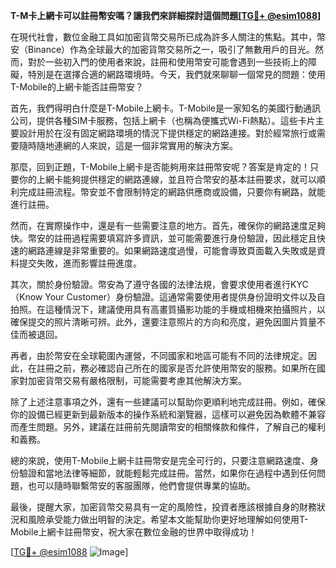 **T-M卡上網卡可以註冊幣安嗎？讓我們來詳細探討這個問題[[TG💪+ @esim1088](https://t.me/s/esim1088)]**

在現代社會，數位金融工具如加密貨幣交易所已成為許多人關注的焦點。其中，幣安（Binance）作為全球最大的加密貨幣交易所之一，吸引了無數用戶的目光。然而，對於一些初入門的使用者來說，註冊和使用幣安可能會遇到一些技術上的障礙，特別是在選擇合適的網路環境時。今天，我們就來聊聊一個常見的問題：使用T-Mobile的上網卡能否註冊幣安？

首先，我們得明白什麼是T-Mobile上網卡。T-Mobile是一家知名的美國行動通訊公司，提供各種SIM卡服務，包括上網卡（也稱為便攜式Wi-Fi熱點）。這些卡片主要設計用於在沒有固定網路環境的情況下提供穩定的網路連接。對於經常旅行或需要隨時隨地連網的人來說，這是一個非常實用的解決方案。

那麼，回到正題，T-Mobile上網卡是否能夠用來註冊幣安呢？答案是肯定的！只要你的上網卡能夠提供穩定的網路連線，並且符合幣安的基本註冊要求，就可以順利完成註冊流程。幣安並不會限制特定的網路供應商或設備，只要你有網路，就能進行註冊。

然而，在實際操作中，還是有一些需要注意的地方。首先，確保你的網路速度足夠快。幣安的註冊過程需要填寫許多資訊，並可能需要進行身份驗證，因此穩定且快速的網路連線是非常重要的。如果網路速度過慢，可能會導致頁面載入失敗或是資料提交失敗，進而影響註冊進度。

其次，關於身份驗證。幣安為了遵守各國的法律法規，會要求使用者進行KYC（Know Your Customer）身份驗證。這通常需要使用者提供身份證明文件以及自拍照。在這種情況下，建議使用具有高畫質攝影功能的手機或相機來拍攝照片，以確保提交的照片清晰可辨。此外，還要注意照片的方向和亮度，避免因圖片質量不佳而被退回。

再者，由於幣安在全球範圍內運營，不同國家和地區可能有不同的法律規定。因此，在註冊之前，務必確認自己所在的國家是否允許使用幣安的服務。如果所在國家對加密貨幣交易有嚴格限制，可能需要考慮其他解決方案。

除了上述注意事項之外，還有一些建議可以幫助你更順利地完成註冊。例如，確保你的設備已經更新到最新版本的操作系統和瀏覽器，這樣可以避免因為軟體不兼容而產生問題。另外，建議在註冊前先閱讀幣安的相關條款和條件，了解自己的權利和義務。

總的來說，使用T-Mobile上網卡註冊幣安是完全可行的，只要注意網路速度、身份驗證和當地法律等細節，就能輕鬆完成註冊。當然，如果你在過程中遇到任何問題，也可以隨時聯繫幣安的客服團隊，他們會提供專業的協助。

最後，提醒大家，加密貨幣交易具有一定的風險性，投資者應該根據自身的財務狀況和風險承受能力做出明智的決定。希望本文能幫助你更好地理解如何使用T-Mobile上網卡註冊幣安，祝大家在數位金融的世界中取得成功！

[[TG💪+ @esim1088](https://t.me/s/esim1088) ![Image](https://i.postimg.cc/4NQfJmqS/Snipaste-2025-05-13-00-14-12.png)]
